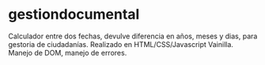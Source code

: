 # gestiondocumental
Calculador entre dos fechas, devulve diferencia en años, meses y dias, para gestoria de ciudadanías. Realizado en HTML/CSS/Javascript Vainilla. Manejo de DOM, manejo de errores.
